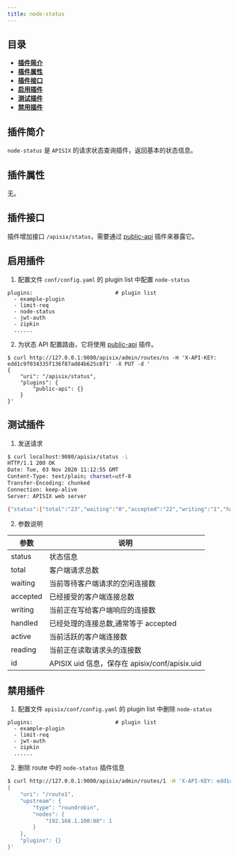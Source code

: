 ```yaml
---
title: node-status
---
```


<!--
#
# Licensed to the Apache Software Foundation (ASF) under one or more
# contributor license agreements.  See the NOTICE file distributed with
# this work for additional information regarding copyright ownership.
# The ASF licenses this file to You under the Apache License, Version 2.0
# (the "License"); you may not use this file except in compliance with
# the License.  You may obtain a copy of the License at
#
#     http://www.apache.org/licenses/LICENSE-2.0
#
# Unless required by applicable law or agreed to in writing, software
# distributed under the License is distributed on an "AS IS" BASIS,
# WITHOUT WARRANTIES OR CONDITIONS OF ANY KIND, either express or implied.
# See the License for the specific language governing permissions and
# limitations under the License.
#
-->

## 目录

- [**插件简介**](#插件简介)
- [**插件属性**](#插件属性)
- [**插件接口**](#插件接口)
- [**启用插件**](#启用插件)
- [**测试插件**](#测试插件)
- [**禁用插件**](#禁用插件)

## 插件简介

`node-status` 是 `APISIX` 的请求状态查询插件，返回基本的状态信息。

## 插件属性

无。

## 插件接口

插件增加接口 `/apisix/status`，需要通过 [public-api](../../../en/latest/plugins/public-api.md) 插件来暴露它。

## 启用插件

1. 配置文件 `conf/config.yaml` 的 plugin list 中配置 `node-status`

```
plugins:                          # plugin list
  - example-plugin
  - limit-req
  - node-status
  - jwt-auth
  - zipkin
  ......
```

2. 为状态 API 配置路由，它将使用 [public-api](../../../en/latest/plugins/public-api.md) 插件。

```shell
$ curl http://127.0.0.1:9080/apisix/admin/routes/ns -H 'X-API-KEY: edd1c9f034335f136f87ad84b625c8f1' -X PUT -d '
{
    "uri": "/apisix/status",
    "plugins": {
        "public-api": {}
    }
}'
```

## 测试插件

1. 发送请求

```sh
$ curl localhost:9080/apisix/status -i
HTTP/1.1 200 OK
Date: Tue, 03 Nov 2020 11:12:55 GMT
Content-Type: text/plain; charset=utf-8
Transfer-Encoding: chunked
Connection: keep-alive
Server: APISIX web server

{"status":{"total":"23","waiting":"0","accepted":"22","writing":"1","handled":"22","active":"1","reading":"0"},"id":"6790a064-8f61-44ba-a6d3-5df42f2b1bb3"}
```

2. 参数说明

| 参数         | 说明                                         |
| ------------ | -------------------------------------------- |
| status       | 状态信息                                     |
| total        | 客户端请求总数                               |
| waiting      | 当前等待客户端请求的空闲连接数               |
| accepted     | 已经接受的客户端连接总数                         |
| writing      | 当前正在写给客户端响应的连接数               |
| handled      | 已经处理的连接总数,通常等于 accepted          |
| active       | 当前活跃的客户端连接数                       |
| reading      | 当前正在读取请求头的连接数                   |
| id           | APISIX uid 信息，保存在 apisix/conf/apisix.uid  |

## 禁用插件

1. 配置文件 `apisix/conf/config.yaml` 的 plugin list 中删除 `node-status`

```
plugins:                          # plugin list
  - example-plugin
  - limit-req
  - jwt-auth
  - zipkin
  ......
```

2. 删除 route 中的 `node-status` 插件信息

```sh
$ curl http://127.0.0.1:9080/apisix/admin/routes/1 -H 'X-API-KEY: edd1c9f034335f136f87ad84b625c8f1' -X PUT -i -d '
{
    "uri": "/route1",
    "upstream": {
        "type": "roundrobin",
        "nodes": {
            "192.168.1.100:80": 1
        }
    },
    "plugins": {}
}'
```
